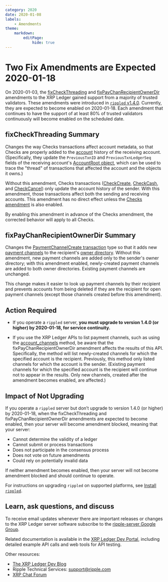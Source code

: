 ```yaml
---
category: 2020
date: 2020-01-08
labels:
    - Amendments
theme:
    markdown:
        editPage:
            hide: true
---
```

# Two Fix Amendments are Expected 2020-01-18

On 2020-01-03, the [fixCheckThreading](https://xrpcharts.ripple.com/#/transactions/71460CE2DB7594C25A649C042D18BC3C027910CF02C60EC7F1E77660C9CAE1D2) and [fixPayChanRecipientOwnerDir](https://xrpcharts.ripple.com/#/transactions/4F5C639512B14BC6986026A2871CBF348C6092B1D4BE2DE9EE64D0F04E1EA5F7) amendments to the XRP Ledger gained support from a majority of trusted validators. These amendments were introduced in [`rippled` v1.4.0](https://github.com/ripple/rippled/releases/tag/1.4.0). Currently, they are expected to become enabled on 2020-01-18. Each amendment that continues to have the support of at least 80% of trusted validators continuously will become enabled on the scheduled date.

## fixCheckThreading Summary

Changes the way Checks transactions affect account metadata, so that Checks are properly added to the [account](https://xrpl.org/accounts.html) history of the receiving account. (Specifically, they update the `PreviousTxnID` and `PreviousTxnLedgerSeq` fields of the receiving account's [AccountRoot object](https://xrpl.org/accountroot.html), which can be used to trace the "thread" of transactions that affected the account and the objects it owns.)

Without this amendment, Checks transactions ([CheckCreate](https://xrpl.org/checkcreate.html), [CheckCash](https://xrpl.org/checkcash.html), and [CheckCancel](https://xrpl.org/checkcancel.html)) only update the account history of the sender. With this amendment, those transactions affect both the sending and receiving accounts. This amendment has no direct effect unless the [Checks amendment](https://xrpl.org/known-amendments.html#checks) is also enabled.

By enabling this amendment in advance of the Checks amendment, the corrected behavior will apply to all Checks.

## fixPayChanRecipientOwnerDir Summary

Changes the [PaymentChannelCreate transaction](https://xrpl.org/paymentchannelcreate.html) type so that it adds new [payment channels](https://xrpl.org/payment-channels.html) to the recipient's [owner directory](https://xrpl.org/directorynode.html). Without this amendment, new payment channels are added only to the sender's owner directory; with this amendment enabled, newly-created payment channels are added to both owner directories. Existing payment channels are unchanged.

This change makes it easier to look up payment channels by their recipient and prevents accounts from being deleted if they are the recipient for open payment channels (except those channels created before this amendment).


## Action Required

- If you operate a `rippled` server, **you must upgrade to version 1.4.0 (or higher) by 2020-01-18, for service continuity.**

- If you use the XRP Ledger APIs to list payment channels, such as using the [account_channels](https://xrpl.org/account_channels.html) method, be aware that the fixPayChanRecipientOwnerDir amendment affects the results of this API. Specifically, the method will list newly-created channels for which the specified account is the recipient. Previously, this method only listed channels for which the account is the sender. (Existing payment channels for which the specified account is the recipient will continue not to appear in the results. Only new channels, created after the amendment becomes enabled, are affected.)

## Impact of Not Upgrading

If you operate a `rippled` server but don’t upgrade to version 1.4.0 (or higher) by 2020-01-18, when the fixCheckThreading and fixPayChanRecipientOwnerDir amendments are expected to become enabled, then your server will become amendment blocked, meaning that your server:

* Cannot determine the validity of a ledger
* Cannot submit or process transactions
* Does not participate in the consensus process
* Does not vote on future amendments
* Could rely on potentially invalid data

If neither amendment becomes enabled, then your server will not become amendment blocked and should continue to operate.

For instructions on upgrading `rippled` on supported platforms, see [Install `rippled`](https://xrpl.org/install-rippled.html).

## Learn, ask questions, and discuss

To receive email updates whenever there are important releases or changes to the XRP Ledger server software subscribe to the [ripple-server Google Group](https://groups.google.com/forum/#!forum/ripple-server).

Related documentation is available in the [XRP Ledger Dev Portal](https://xrpl.org/), including detailed example API calls and web tools for API testing.

Other resources:

* [The XRP Ledger Dev Blog](https://xrpl.org/blog/)
* Ripple Technical Services: <support@ripple.com>
* [XRP Chat Forum](http://www.xrpchat.com/)
